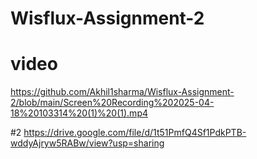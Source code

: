 # Wisflux-Assignment-2
# video
https://github.com/Akhil1sharma/Wisflux-Assignment-2/blob/main/Screen%20Recording%202025-04-18%20103314%20(1)%20(1).mp4

#2
https://drive.google.com/file/d/1t51PmfQ4Sf1PdkPTB-wddyAjryw5RABw/view?usp=sharing
